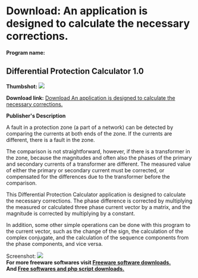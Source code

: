 # Download: An application is designed to calculate the necessary corrections.

**Program name:**

## Differential Protection Calculator 1.0

  
**Thumbshot:** ![](http://www.freewarefiles.com/screenshot/dprotcalc_md.gif)   
  
**Download link:** [Download An application is designed to calculate the necessary corrections.](http://freesoftwares.boysofts.com/Differential-Protection-Calculator_program_25488.html)  
  


**Publisher's Description**  
  


A fault in a protection zone (a part of a network) can be detected by comparing the currents at both ends of the zone. If the currents are different, there is a fault in the zone. 

The comparison is not straightforward, however, if there is a transformer in the zone, because the magnitudes and often also the phases of the primary and secondary currents of a transformer are different. The measured value of either the primary or secondary current must be corrected, or compensated for the differences due to the transformer before the comparison.

This Differential Protection Calculator application is designed to calculate the necessary corrections. The phase difference is corrected by multiplying the measured or calculated three phase current vector by a matrix, and the magnitude is corrected by multiplying by a constant.

In addition, some other simple operations can be done with this program to the current vector, such as the change of the sign, the calculation of the complex conjugate, and the calculation of the sequence components from the phase components, and vice versa.

  
  
Screenshot: ![](http://www.freewarefiles.com/screenshot/dprotcalc.gif)   
**For more freeware softwares visit [Freeware software downloads.](http://freesoftwares.boysofts.com/)**   
**And [Free softwares and php script downloads.](http://www.boysofts.com/)**
